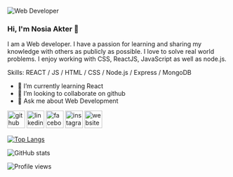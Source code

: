 ![Web Developer](https://media-exp2.licdn.com/dms/image/C4D16AQEX9GHd6ZagDA/profile-displaybackgroundimage-shrink_350_1400/0/1654703147335?e=1661385600&v=beta&t=S3YjmWtIqe2NMy_4fYhWbbQTYcb_466x6YAkD2FRiaU)
### Hi, I'm Nosia Akter 👋

I am a Web developer. I have a passion for learning and sharing my knowledge with others as publicly as possible. I love to solve real world problems. I enjoy working with CSS, ReactJS, JavaScript as well as node.js.

Skills:  REACT / JS / HTML / CSS / Node.js / Express / MongoDB

- 🌱 I’m currently learning React 
- 👯 I’m looking to collaborate on github 
- 💬 Ask me about Web Development 


[<img src='https://cdn.jsdelivr.net/npm/simple-icons@3.0.1/icons/github.svg' alt='github' height='40'>](https://github.com/nosianuri)  [<img src='https://cdn.jsdelivr.net/npm/simple-icons@3.0.1/icons/linkedin.svg' alt='linkedin' height='40'>](https://www.linkedin.com/in/nosia-akter-9b7606235/)  [<img src='https://cdn.jsdelivr.net/npm/simple-icons@3.0.1/icons/facebook.svg' alt='facebook' height='40'>](https://www.facebook.com/nosia.nuri.54)  [<img src='https://cdn.jsdelivr.net/npm/simple-icons@3.0.1/icons/instagram.svg' alt='instagram' height='40'>](https://www.instagram.com/nosianuri/)  [<img src='https://cdn.jsdelivr.net/npm/simple-icons@3.0.1/icons/icloud.svg' alt='website' height='40'>](https://keen-mccarthy-174499.netlify.app/)  

[![Top Langs](https://github-readme-stats.vercel.app/api/top-langs/?username=nosianuri)](https://github.com/anuraghazra/github-readme-stats)

![GitHub stats](https://github-readme-stats.vercel.app/api?username=nosianuri&show_icons=true)  

![Profile views](https://gpvc.arturio.dev/nosianuri)  
